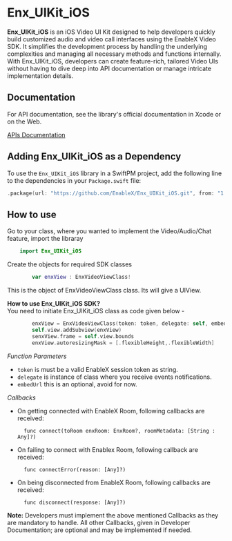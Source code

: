 # Enx_UIKit_iOS

**Enx_UIKit_iOS** is an iOS Video UI Kit designed to help developers quickly build customized audio and video call interfaces using the EnableX Video SDK. It simplifies the development process by handling the underlying complexities and managing all necessary methods and functions internally. With Enx_UIKit_iOS, developers can create feature-rich, tailored Video UIs without having to dive deep into API documentation or manage intricate implementation details.

## Documentation

For API documentation, see the library's official documentation in Xcode or on the Web.

[APIs Documentation](https://developer.enablex.io/docs/guides/ui-kit-guide/ios-ui-kit-guide/index/)

## Adding Enx_UIKit_iOS as a Dependency

To use the `Enx_UIKit_iOS` library in a SwiftPM project, 
add the following line to the dependencies in your `Package.swift` file:

```swift
.package(url: "https://github.com/EnableX/Enx_UIKit_iOS.git", from: "1.0.0"),
```

## How to use

Go to your class, where you wanted to implement the Video/Audio/Chat feature, import the libraray
```swift
    import Enx_UIKit_iOS
```
Create the objects for required SDK classes

```swift
        var enxView : EnxVideoViewClass!
```
This is the object of EnxVideoViewClass class. Its will give a UIView.


**How to use Enx_UIKit_iOS SDK?**   
You need to initiate Enx_UIKit_iOS class as code given below - 

```swift
        enxView = EnxVideoViewClass(token: token, delegate: self, embedUrl: nil)
        self.view.addSubview(enxView)
        senxView.frame = self.view.bounds
        enxView.autoresizingMask = [.flexibleHeight,.flexibleWidth]
```
*Function Parameters*

- `token` is must be a valid EnableX session token as string.
- `delegate` is instance of class where you receive events notifications.
- `embedUrl` this is an optional, avoid for now. 

*Callbacks* 

- On getting connected with EnableX Room, following callbacks are received:

        func connect(toRoom enxRoom: EnxRoom?, roomMetadata: [String : Any]?)
        

- On failing to connect with Enablex Room, following callback are received:

        func connectError(reason: [Any]?)

- On being disconnected from EnableX Room, following callbacks are received:

        func disconnect(response: [Any]?)


    
**Note:** Developers must implement the above mentioned Callbacks as they are mandatory to handle. All other Callbacks, given in Developer Documentation; are optional and may be implemented if needed.
